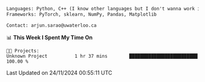 ```txt
Languages: Python, C++ (I know other languages but I don't wanna work in em)
Frameworks: PyTorch, sklearn, NumPy, Pandas, Matplotlib

Contact: arjun.sarao@uwaterloo.ca
```

<!--START_SECTION:waka-->
📊 **This Week I Spent My Time On** 

```text
🐱‍💻 Projects: 
Unknown Project          1 hr 37 mins        █████████████████████████   100.00 % 
```


 Last Updated on 24/11/2024 00:55:11 UTC
<!--END_SECTION:waka-->
